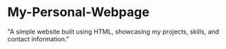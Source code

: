 # My-Personal-Webpage
"A simple  website built using HTML, showcasing my projects, skills, and contact information."
